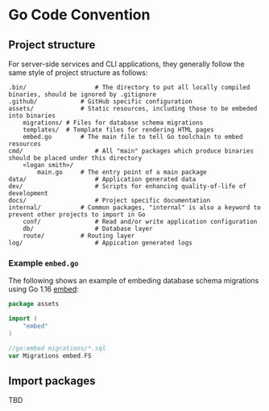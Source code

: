# Go Code Convention

## Project structure

For server-side services and CLI applications, they generally follow the same style of project structure as follows:

```
.bin/					# The directory to put all locally compiled binaries, should be ignored by .gitignore
.github/			# GitHub specific configuration
assets/				# Static resources, including those to be embeded into binaries
	migrations/	# Files for database schema migrations
	templates/	# Template files for rendering HTML pages
	embed.go		# The main file to tell Go toolchain to embed resources
cmd/					# All "main" packages which produce binaries should be placed under this directory
	<logan smith>/
		main.go		# The entry point of a main package
data/					# Application generated data
dev/					# Scripts for enhancing quality-of-life of development 
docs/					# Project specific documentation
internal/			# Common packages, "internal" is also a keyword to prevent other projects to import in Go
	conf/				# Read and/or write application configuration
	db/					# Database layer
	route/			# Routing layer
log/					# Appication generated logs
```

### Example `embed.go`

The following shows an example of embeding database schema migrations using Go 1.16 [embed](https://blog.carlmjohnson.net/post/2021/how-to-use-go-embed/):

```go
package assets

import (
	"embed"
)

//go:embed migrations/*.sql
var Migrations embed.FS
```

## Import packages

TBD